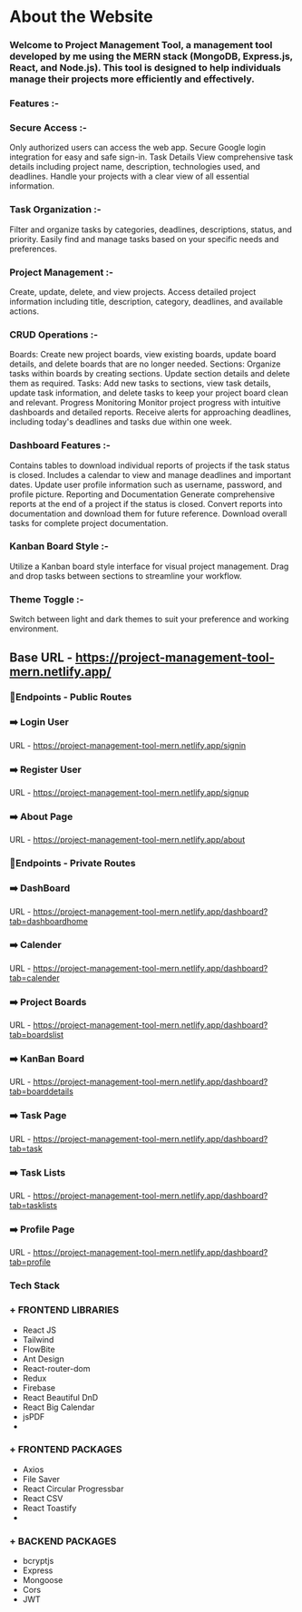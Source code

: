 # About the Website

### Welcome to Project Management Tool, a management tool developed by me using the MERN stack (MongoDB, Express.js, React, and Node.js). This tool is designed to help individuals manage their projects more efficiently and effectively.

### Features :-

### Secure Access :-
Only authorized users can access the web app.
Secure Google login integration for easy and safe sign-in.
Task Details
View comprehensive task details including project name, description, technologies used, and deadlines. Handle your projects with a clear view of all essential information.

### Task Organization :-
Filter and organize tasks by categories, deadlines, descriptions, status, and priority. Easily find and manage tasks based on your specific needs and preferences.

### Project Management :-
Create, update, delete, and view projects. Access detailed project information including title, description, category, deadlines, and available actions.

### CRUD Operations :-
Boards: Create new project boards, view existing boards, update board details, and delete boards that are no longer needed.
Sections: Organize tasks within boards by creating sections. Update section details and delete them as required.
Tasks: Add new tasks to sections, view task details, update task information, and delete tasks to keep your project board clean and relevant.
Progress Monitoring
Monitor project progress with intuitive dashboards and detailed reports. Receive alerts for approaching deadlines, including today's deadlines and tasks due within one week.

### Dashboard Features :-
Contains tables to download individual reports of projects if the task status is closed.
Includes a calendar to view and manage deadlines and important dates.
Update user profile information such as username, password, and profile picture.
Reporting and Documentation
Generate comprehensive reports at the end of a project if the status is closed. Convert reports into documentation and download them for future reference. Download overall tasks for complete project documentation.

### Kanban Board Style :-
Utilize a Kanban board style interface for visual project management. Drag and drop tasks between sections to streamline your workflow.

### Theme Toggle :-
Switch between light and dark themes to suit your preference and working environment.

## Base URL - https://project-management-tool-mern.netlify.app/

### 🔖Endpoints - Public Routes

### ➡️ Login User
URL - https://project-management-tool-mern.netlify.app/signin

### ➡️ Register User
URL - https://project-management-tool-mern.netlify.app/signup

### ➡️ About Page
URL - https://project-management-tool-mern.netlify.app/about

### 🔖Endpoints - Private Routes

### ➡️ DashBoard
URL - https://project-management-tool-mern.netlify.app/dashboard?tab=dashboardhome

### ➡️ Calender
URL - https://project-management-tool-mern.netlify.app/dashboard?tab=calender

### ➡️ Project Boards
URL - https://project-management-tool-mern.netlify.app/dashboard?tab=boardslist

### ➡️ KanBan Board
URL - https://project-management-tool-mern.netlify.app/dashboard?tab=boarddetails

### ➡️ Task Page
URL - https://project-management-tool-mern.netlify.app/dashboard?tab=task

### ➡️ Task Lists
URL - https://project-management-tool-mern.netlify.app/dashboard?tab=tasklists

### ➡️ Profile Page
URL - https://project-management-tool-mern.netlify.app/dashboard?tab=profile

### Tech Stack

### + FRONTEND LIBRARIES
  - React JS
  - Tailwind
  - FlowBite 
  - Ant Design
  - React-router-dom
  - Redux
  - Firebase
  - React Beautiful DnD
  - React Big Calendar
  - jsPDF
  - 
### + FRONTEND PACKAGES
  - Axios
  - File Saver
  - React Circular Progressbar
  - React CSV
  - React Toastify
  - 
### + BACKEND PACKAGES
  - bcryptjs
  - Express
  - Mongoose
  - Cors
  - JWT
